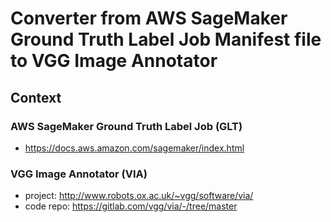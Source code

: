 # Converter from AWS SageMaker Ground Truth Label Job Manifest file to VGG Image Annotator

## Context 

### AWS SageMaker Ground Truth Label Job (GLT)

* https://docs.aws.amazon.com/sagemaker/index.html

### VGG Image Annotator (VIA)

* project: http://www.robots.ox.ac.uk/~vgg/software/via/
* code repo: https://gitlab.com/vgg/via/-/tree/master

